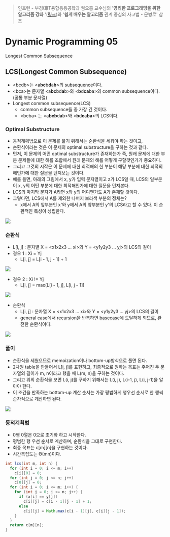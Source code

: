 > 인프런 - 부경대IT융합응용공학과 궘오흠 교수님의 '**영리한 프로그래밍을 위한 알고리즘 강좌** '([링크](https://www.inflearn.com/course/%EC%95%8C%EA%B3%A0%EB%A6%AC%EC%A6%98-%EA%B0%95%EC%A2%8C/))와 '**쉽게 배우는 알고리즘** 관계 중심의 사고법 - 문병로' 참조

# Dynamic Programming 05

Longest Common Subsequence

## LCS(Longest Common Subsequence)

* \<bcdb\>는 \<a**bc**b**d**a**b**\>의 subsequence이다.
* \<bca\>는 문자열 \<a**bc**bd**a**b\>와 \<**b**d**ca**ba\>의 common subsequence이다.(공통 부분 문자열)
* Longest common subsequence(LCS)
  * common subsequence들 중 가장 긴 것이다.
  * \<bcba\> 는 \<a**bcb**d**a**b\>와 \<**b**d**c**a**ba**\>의 LCS이다.

### Optimal Substructure

* 동적계획법으로 이 문제를 풀기 위해서는 순환식을 세워야 하는 것이고,
* 순환식이라는 것은 이 문제의 optimal substructure을 구하는 것과 같다.
* 먼저, 이 문제의 어떤 optimal substructure가 존재하는가 즉, 원래 문제에 대한 부분 문제들에 대한 해를 조합해서 원래 문제의 해를 어떻게 구할것인가가 중요하다.
* 그리고 그것의 시작은 이 문제에 대한 최적해의 한 부분이 해당 부분에 대한 최적의 해인가에 대한 질문을 던져보는 것이다.
* 예를 들면, 아래의 그림에서 x, y가 입력 문자열이고 z가 LCS일 때, LCS의 일부분이 x, y의 어떤 부분에 대한 최적해인가에 대한 질문을 던져본다.
* LCS의 마지막 문자가 A라면 x와 y의 어디엔가도 A가 존재할 것이다.
* 그렇다면, LCS에서 A를 제외한 나머지 보라색 부분의 정체는?
  * x에서 A의 앞부분인 x'와 y에서 A의 앞부분인 y'의 LCS라고 할 수 있다. 이 순환적인 특성이 성립한다.

![](https://github.com/namjunemy/TIL/blob/master/Algorithm/img/dp_18.png?raw=true)

### 순환식

* L[i, j] : 문자열 X = \<x1x2x3 … xi\>와 Y = \<y1y2y3 … yj\>의 LCS의 길이
* 경우 1 : Xi = Yj
  * L[i, j] = L[i - 1, j - 1] + 1

![](https://github.com/namjunemy/TIL/blob/master/Algorithm/img/dp_19.png?raw=true)

* 경우 2 : Xi != Yj
  * L[i, j] = max(L[i - 1, j], L[i, j - 1])

![](https://github.com/namjunemy/TIL/blob/master/Algorithm/img/dp_20.png?raw=true)

* 순환식
  * L[i, j] : 문자열 X = \<x1x2x3 … xi\>와 Y = \<y1y2y3 … yj\>의 LCS의 길이
  * general case에서 recursion을 반복하면 basecase에 도달하게 되므로, 완전한 순환식이다.

![](https://github.com/namjunemy/TIL/blob/master/Algorithm/img/dp_21.png?raw=true)

### 풀이

* 순환식을 세웠으므로 memoization이나 bottom-up방식으로 풀면 된다.
* 2차원 table을 만들어서 L[i, j]를 표현하고, 최종적으로 원하는 목표는 주어진 두 문자열의 길이가 m, n이라고 했을 때 L(m, n)을 구하는 것이다.
* 그리고 위의 순환식을 보면 L(i, j)를 구하기 위해서는 L(i, j), L(i-1, j), L(i, j-1)을 알아야 한다.
* 이 조건을 만족하는 bottom-up 계산 순서는 가장 평범하게 행우선 순서로  한 행씩 순차적으로 계산하면 된다.

![](https://github.com/namjunemy/TIL/blob/master/Algorithm/img/dp_22.png?raw=true)

### 동적계획법

* 0행 0열은 0으로 초기화 하고 시작한다.
* 평범한 행 우선 순서로 계산하며, 순환식을 그대로 구현한다.
* 최종 목표는 c\[m\]\[n\]을 구현하는 것이다.
* 시간복잡도는 Θ(mn)이다.

```java
int lcs(int m, int n) {
  for (int i = 0; i <= m; i++)
    c[i][0] = 0;
  for (int j = 0; j <= n; j++)
    c[0][j] = 0;
  for (int i = 0; i <= m; i++) {
    for (int j = 0; j <= n; j++) {
      if (x[i] == y[j])
        c[i][j] = c[i - 1][j - 1] + 1;
      else
        c[i][j] = Math.max(c[i - 1][j], c[i][j - 1]);
    }    
  }
  return c[m][n];
}
```

